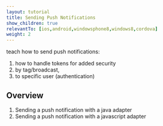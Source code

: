 ```yaml
---
layout: tutorial
title: Sending Push Notifications
show_children: true
relevantTo: [ios,android,windowsphone8,windows8,cordova]
weight: 2
---
```

teach how to send push notifications: 
1. how to handle tokens for added security
2. by tag/broadcast, 
3. to specific user (authentication)

## Overview
1. Sending a push notification with a java adapter
2. Sending a push notification with a javascript adapter